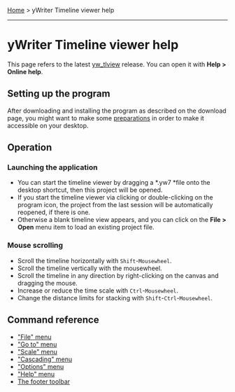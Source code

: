 [Home](..) > yWriter Timeline viewer help

---

# yWriter Timeline viewer help

This page refers to the latest
[yw_tlview](https://github.com/peter88213/yw_tlview/) release. You can
open it with **Help > Online help**.



## Setting up the program 

After downloading and installing the program as described on the download page, 
you might want to make some [preparations](preparations.md) in order to make
it accessible on your desktop. 
 

## Operation

### Launching the application

- You can start the timeline viewer by dragging a *.yw7 *file onto the desktop shortcut, 
  then this project will be opened. 
- If you start the timeline viewer via clicking or double-clicking on the
  program icon, the project from the last session will be automatically reopened, 
  if there is one.
- Otherwise a blank timeline view appears, and you can click on the 
  **File > Open** menu item to load an existing project file. 


### Mouse scrolling

-   Scroll the timeline horizontally with `Shift`-`Mousewheel`.
-   Scroll the timeline vertically with the mousewheel.
-   Scroll the timeline in any direction by right-clicking on the canvas
    and dragging the mouse.
-   Increase or reduce the time scale with `Ctrl`-`Mousewheel`.
-   Change the distance limits for stacking with
    `Shift`-`Ctrl`-`Mousewheel`.



## Command reference

- ["File" menu](file_menu.md)
- ["Go to" menu](go_to_menu.md)
- ["Scale" menu](scale_menu.md)
- ["Cascading" menu](cascading_menu.md)
- ["Options" menu](options_menu.md)
- ["Help" menu](help_menu.md)
- [The footer toolbar](toolbar.md)

